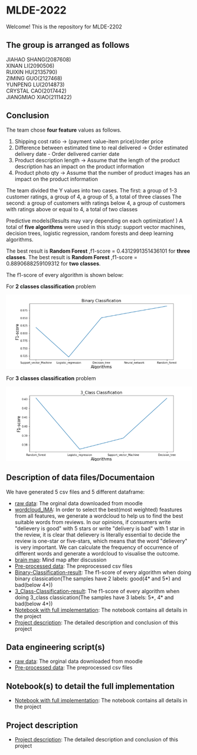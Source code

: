 # MLDE-2022

Welcome! This is the repository for MLDE-2202

## The group is arranged as follows

JIAHAO SHANG(2087608)  
XINAN LI(2090506)  
RUIXIN HU(2135790)  
ZIMING GUO(2127468)  
YUNPENG LU(2014873)  
CRYSTAL CAO(2017442)  
JIANGMIAO XIAO(2111422)  

## Conclusion
The team chose **four feature** values as follows.
1. Shipping cost ratio -> (payment value-item price)/order price
2. Difference between estimated time to real delivered -> Order estimated delivery date - Order delivered carrier date
3. Product description length -> Assume that the length of the product description has an impact on the product information
4. Product photo qty -> Assume that the number of product images has an impact on the product information

The team divided the Y values into two cases.
The first: a group of 1-3 customer ratings, a group of 4, a group of 5, a total of three classes
The second: a group of customers with ratings below 4, a group of customers with ratings above or equal to 4, a total of two classes

Predictive models(Results may vary depending on each optimization! )
A total of **five algorithms** were used in this study: support vector machines, decision trees, logistic regression, random forests and deep learning algorithms.

The best result is **Random Forest** ,f1-score = 0.4312991351436101 for **three classes**.
The best result is **Random Forest** ,f1-score = 0.8890688259109312 for **two classes**.



The f1-score of every algorithm is shown below:

For **2 classes classification** problem

![Binary-Classification-result](https://github.com/Lynn-Luyp/MLDE-2022/blob/main/Binary%20Classification.png)

For **3 classes classification** problem

![3_Class-Classification-result](https://github.com/Lynn-Luyp/MLDE-2022/blob/main/3_class%20Classification.png) 

## Description of data files/Documentaion

We have generated 5 csv files and 5 different dataframe:

* [raw data](https://github.com/Lynn-Luyp/MLDE-2022/tree/main/raw%20data): The orginal data downloaded from moodle
* [wordcloud_IMA](https://github.com/Lynn-Luyp/MLDE-2022/blob/main/wordcloud_IMA.png): In order to select the best(most weighted) feastures from all features, we generate a wordcloud to help us to find the best suitable words from reviews. In our opinions, if consumers write "delievery is good" with 5 stars or write "delivery is bad" with 1 star in the review, it is clear that delievery is literally essential to decide the review is one-star or five-stars, which means that the word "delievery" is very important. We can calculate the frequency of occurrence of different words and generate a wordcloud to visualise the outcome.
* [brain map](https://github.com/Lynn-Luyp/MLDE-2022/blob/main/brain%20map.png): Mind map after discussion
* [Pre-processed data](https://github.com/Lynn-Luyp/MLDE-2022/tree/main/Pre-processed%20data): The preprocessed csv files 
* [Binary-Classification-result](https://github.com/Lynn-Luyp/MLDE-2022/blob/main/Binary%20Classification.png): The f1-score of every algorithm when doing binary classication(The samples have 2 labels: good(4* and 5*) and bad(below 4*))
* [3_Class-Classification-result](https://github.com/Lynn-Luyp/MLDE-2022/blob/main/3_class%20Classification.png): The f1-score of every algorithm when doing 3_class classication(The samples have 3 labels: 5*, 4* and bad(below 4*))
* [Notebook with full implementation](https://github.com/Lynn-Luyp/MLDE-2022/blob/main/MLDE%20IMA.ipynb): The notebook contains all details in the project
* [Project description](https://github.com/Lynn-Luyp/MLDE-2022/blob/main/Project%20description.docx): The detailed description and conclusion of this project 

## Data engineering script(s)

* [raw data](https://github.com/Lynn-Luyp/MLDE-2022/tree/main/raw%20data): The orginal data downloaded from moodle
* [Pre-processed data](https://github.com/Lynn-Luyp/MLDE-2022/tree/main/Pre-processed%20data): The preprocessed csv files 

## Notebook(s) to detail the full implementation

* [Notebook with full implementation](https://github.com/Lynn-Luyp/MLDE-2022/blob/main/MLDE%20IMA.ipynb): The notebook contains all details in the project

## Project description

* [Project description](https://github.com/Lynn-Luyp/MLDE-2022/blob/main/Project%20description.docx): The detailed description and conclusion of this project 








